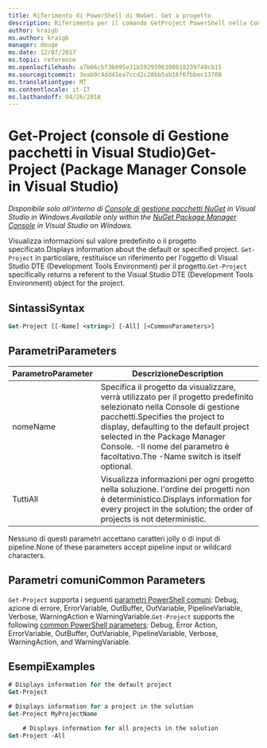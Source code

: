 ```yaml
---
title: Riferimento di PowerShell di NuGet. Get a progetto
description: Riferimento per il comando GetProject PowerShell nella Console di gestione pacchetti NuGet in Visual Studio.
author: kraigb
ms.author: kraigb
manager: douge
ms.date: 12/07/2017
ms.topic: reference
ms.openlocfilehash: a7b66cbf36095e31b5929596300018239749cb15
ms.sourcegitcommit: 3eab9c4dd41ea7ccd2c28bb5ab16f6fbbec13708
ms.translationtype: MT
ms.contentlocale: it-IT
ms.lasthandoff: 04/26/2018
---
```

# <a name="get-project-package-manager-console-in-visual-studio"></a><span data-ttu-id="9032f-103">Get-Project (console di Gestione pacchetti in Visual Studio)</span><span class="sxs-lookup"><span data-stu-id="9032f-103">Get-Project (Package Manager Console in Visual Studio)</span></span>

<span data-ttu-id="9032f-104">*Disponibile solo all'interno di [Console di gestione pacchetti NuGet](package-manager-console.md) in Visual Studio in Windows.*</span><span class="sxs-lookup"><span data-stu-id="9032f-104">*Available only within the [NuGet Package Manager Console](package-manager-console.md) in Visual Studio on Windows.*</span></span>

<span data-ttu-id="9032f-105">Visualizza informazioni sul valore predefinito o il progetto specificato.</span><span class="sxs-lookup"><span data-stu-id="9032f-105">Displays information about the default or specified project.</span></span> <span data-ttu-id="9032f-106">`Get-Project` in particolare, restituisce un riferimento per l'oggetto di Visual Studio DTE (Development Tools Environment) per il progetto.</span><span class="sxs-lookup"><span data-stu-id="9032f-106">`Get-Project` specifically returns a referent to the Visual Studio DTE (Development Tools Environment) object for the project.</span></span>

## <a name="syntax"></a><span data-ttu-id="9032f-107">Sintassi</span><span class="sxs-lookup"><span data-stu-id="9032f-107">Syntax</span></span>

```ps
Get-Project [[-Name] <string>] [-All] [<CommonParameters>]
```

## <a name="parameters"></a><span data-ttu-id="9032f-108">Parametri</span><span class="sxs-lookup"><span data-stu-id="9032f-108">Parameters</span></span>

| <span data-ttu-id="9032f-109">Parametro</span><span class="sxs-lookup"><span data-stu-id="9032f-109">Parameter</span></span> | <span data-ttu-id="9032f-110">Descrizione</span><span class="sxs-lookup"><span data-stu-id="9032f-110">Description</span></span> |
| --- | --- |
| <span data-ttu-id="9032f-111">nome</span><span class="sxs-lookup"><span data-stu-id="9032f-111">Name</span></span> | <span data-ttu-id="9032f-112">Specifica il progetto da visualizzare, verrà utilizzato per il progetto predefinito selezionato nella Console di gestione pacchetti.</span><span class="sxs-lookup"><span data-stu-id="9032f-112">Specifies the project to display, defaulting to the default project selected in the Package Manager Console.</span></span> <span data-ttu-id="9032f-113">-Il nome del parametro è facoltativo.</span><span class="sxs-lookup"><span data-stu-id="9032f-113">The -Name switch is itself optional.</span></span> |
| <span data-ttu-id="9032f-114">Tutti</span><span class="sxs-lookup"><span data-stu-id="9032f-114">All</span></span> | <span data-ttu-id="9032f-115">Visualizza informazioni per ogni progetto nella soluzione. l'ordine dei progetti non è deterministico.</span><span class="sxs-lookup"><span data-stu-id="9032f-115">Displays information for every project in the solution; the order of projects is not deterministic.</span></span> |

<span data-ttu-id="9032f-116">Nessuno di questi parametri accettano caratteri jolly o di input di pipeline.</span><span class="sxs-lookup"><span data-stu-id="9032f-116">None of these parameters accept pipeline input or wildcard characters.</span></span>

## <a name="common-parameters"></a><span data-ttu-id="9032f-117">Parametri comuni</span><span class="sxs-lookup"><span data-stu-id="9032f-117">Common Parameters</span></span>

<span data-ttu-id="9032f-118">`Get-Project` supporta i seguenti [parametri PowerShell comuni](http://go.microsoft.com/fwlink/?LinkID=113216): Debug, azione di errore, ErrorVariable, OutBuffer, OutVariable, PipelineVariable, Verbose, WarningAction e WarningVariable.</span><span class="sxs-lookup"><span data-stu-id="9032f-118">`Get-Project` supports the following [common PowerShell parameters](http://go.microsoft.com/fwlink/?LinkID=113216): Debug, Error Action, ErrorVariable, OutBuffer, OutVariable, PipelineVariable, Verbose, WarningAction, and WarningVariable.</span></span>

## <a name="examples"></a><span data-ttu-id="9032f-119">Esempi</span><span class="sxs-lookup"><span data-stu-id="9032f-119">Examples</span></span>

```ps
# Displays information for the default project
Get-Project

# Displays information for a project in the solution
Get-Project MyProjectName

    # Displays information for all projects in the solution
Get-Project -All
```